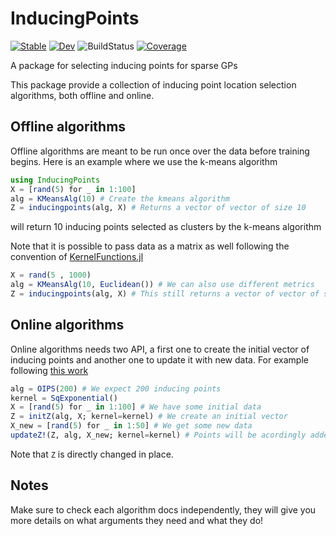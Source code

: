 # InducingPoints

[![Stable](https://img.shields.io/badge/docs-stable-blue.svg)](https://JuliaGaussianProcesses.github.io/InducingPoints.jl/stable)
[![Dev](https://img.shields.io/badge/docs-dev-blue.svg)](https://JuliaGaussianProcesses.github.io/InducingPoints.jl/dev)
![BuildStatus](https://github.com/JuliaGaussianProcesses/InducingPoints.jl/workflows/CI/badge.svg)
[![Coverage](https://coveralls.io/repos/github/JuliaGaussianProcesses/InducingPoints.jl/badge.svg?branch=master)](https://coveralls.io/github/JuliaGaussianProcesses/InducingPoints.jl?branch=master)

A package for selecting inducing points for sparse GPs

This package provide a collection of inducing point location selection algorithms, both offline and online.

## Offline algorithms


Offline algorithms are meant to be run once over the data before training begins.
Here is an example where we use the k-means algorithm
```julia
using InducingPoints
X = [rand(5) for _ in 1:100]
alg = KMeansAlg(10) # Create the kmeans algorithm
Z = inducingpoints(alg, X) # Returns a vector of vector of size 10 
```
will return 10 inducing points selected as clusters by the k-means algorithm

Note that it is possible to pass data as a matrix as well following the convention of [KernelFunctions.jl](https://juliagaussianprocesses.github.io/KernelFunctions.jl/dev/userguide/#Creating-a-Kernel-Matrix)
```julia
X = rand(5 , 1000)
alg = KMeansAlg(10, Euclidean()) # We can also use different metrics
Z = inducingpoints(alg, X) # This still returns a vector of vector of size 10 
```

## Online algorithms

Online algorithms needs two API, a first one to create the initial vector of inducing points and another one to update it with new data.
For example following [this work](https://drive.google.com/file/d/1IPTUBfY_b2WElTWBIVU4lrbHcXnbTWdB/view)

```julia
alg = OIPS(200) # We expect 200 inducing points
kernel = SqExponential()
X = [rand(5) for _ in 1:100] # We have some initial data
Z = initZ(alg, X; kernel=kernel) # We create an initial vector
X_new = [rand(5) for _ in 1:50] # We get some new data
updateZ!(Z, alg, X_new; kernel=kernel) # Points will be acordingly added (or removed!)
```

Note that `Z` is directly changed in place.

## Notes

Make sure to check each algorithm docs independently, they will give you more details on what arguments they need and what they do!